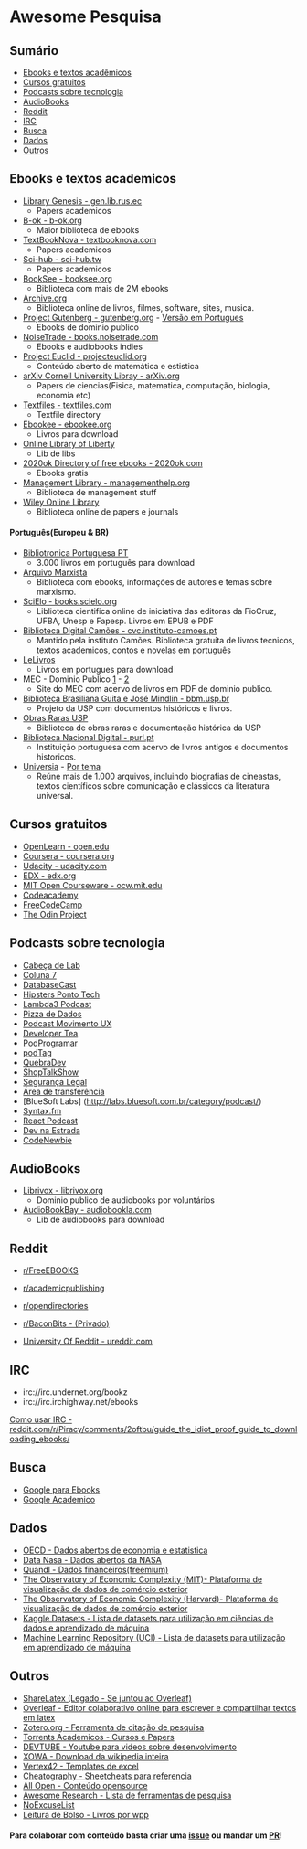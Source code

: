 # Awesome Pesquisa

## Sumário
- [Ebooks e textos acadêmicos](#ebooks-e-textos-academicos)
- [Cursos gratuitos](#cursos-gratuitos)
- [Podcasts sobre tecnologia](#podcasts-sobre-tecnologia)
- [AudioBooks](#audiobooks)
- [Reddit](#reddit)
- [IRC](#irc)
- [Busca](#busca)
- [Dados](#dados)
- [Outros](#outros)

## Ebooks e textos academicos

- [Library Genesis - gen.lib.rus.ec](http://gen.lib.rus.ec)
  - Papers academicos
- [B-ok - b-ok.org](http://b-ok.org/)
  - Maior biblioteca de ebooks
- [TextBookNova - textbooknova.com](http://textbooknova.com)
  - Papers academicos
- [Sci-hub - sci-hub.tw](http://sci-hub.tw/)
  - Papers academicos
- [BookSee - booksee.org](http://en.booksee.org/)
  - Biblioteca com mais de 2M ebooks
- [Archive.org](https://archive.org/)
  - Biblioteca online de livros, filmes, software, sites, musica.
- [Project Gutenberg - gutenberg.org](http://www.gutenberg.org/) - [Versão em Portugues](http://www.gutenberg.org/browse/languages/pt)
  - Ebooks de dominio publico
- [NoiseTrade - books.noisetrade.com](https://books.noisetrade.com/)
  - Ebooks e audiobooks indies
- [Project Euclid - projecteuclid.org](https://www.projecteuclid.org/)
  - Conteúdo aberto de matemática e estistica
- [arXiv Cornell University Libray - arXiv.org](https://arxiv.org/)
  - Papers de ciencias(Fisica, matematica, computação, biologia, economia etc)
- [Textfiles - textfiles.com](http://textfiles.com/directory.html)
  - Textfile directory
- [Ebookee - ebookee.org](http://ebookee.org)
  - Livros para download
- [Online Library of Liberty](http://oll.libertyfund.org/)
  - Lib de libs
- [2020ok Directory of free ebooks - 2020ok.com](http://2020ok.com/)
  - Ebooks gratis
- [Management Library - managementhelp.org](https://managementhelp.org/)
  - Biblioteca de management stuff
- [Wiley Online Library](https://onlinelibrary.wiley.com/)
  - Biblioteca online de papers e journals

#### Português(Europeu & BR)
- [Bibliotronica Portuguesa PT](https://bibliotronicaportuguesa.pt/)
  - 3.000 livros em português para download
- [Arquivo Marxista](https://www.marxists.org/portugues/)
  - Biblioteca com ebooks, informações de autores e temas sobre marxismo.
- [SciElo - books.scielo.org](http://books.scielo.org/)
  - Liblioteca cientifica online de iniciativa das editoras da FioCruz, UFBA, Unesp e Fapesp. Livros em EPUB e PDF
- [Biblioteca Digital Camões - cvc.instituto-camoes.pt](cvc.instituto-camoes.pt)
  - Mantido pela instituto Camões. Biblioteca gratuíta de livros tecnicos, textos academicos, contos e novelas em português
- [LeLivros](http://lelivros.love/)
  - Livros em portugues para download
- MEC - Dominio Publico [1](http://portal.mec.gov.br/dominio-publico) - [2](http://www.dominiopublico.gov.br/pesquisa/PesquisaObraForm.jsp)
  - Site do MEC com acervo de livros em PDF de dominio publico.
- [Biblioteca Brasiliana Guita e José Mindlin - bbm.usp.br](https://www.bbm.usp.br/)
  - Projeto da USP com documentos históricos e livros.
- [Obras Raras USP](http://www.obrasraras.usp.br/)
  - Biblioteca de obras raras e documentação histórica da USP
- [Biblioteca Nacional Digital - purl.pt](http://purl.pt/index/geral/PT/index.html)
  - Instituição portuguesa com acervo de livros antigos e documentos historicos.
- [Universia](http://noticias.universia.com.br/tag/livros-gr%C3%A1tis/) - [Por tema](https://catracalivre.com.br/criatividade/baixe-mais-de-100-livros-academicos/)
  - Reúne mais de 1.000 arquivos, incluindo biografias de cineastas, textos científicos sobre comunicação e clássicos da literatura universal.

## Cursos gratuitos
- [OpenLearn - open.edu](http://www.open.edu/openlearn/free-courses/full-catalogue)
- [Coursera - coursera.org](https://www.coursera.org/?authMode=signup)
- [Udacity - udacity.com](https://br.udacity.com/courses/all)
- [EDX - edx.org](https://www.edx.org/)
- [MIT Open Courseware - ocw.mit.edu](https://ocw.mit.edu/courses/)
- [Codeacademy](https://www.codecademy.com/)
- [FreeCodeCamp](https://www.freecodecamp.org/)
- [The Odin Project](https://www.theodinproject.com/home)

## Podcasts sobre tecnologia
- [Cabeça de Lab](http://www.cabecadelab.com.br)
- [Coluna 7](http://colaboradados.com.br/podcast.html)
- [DatabaseCast](http://databasecast.com.br)
- [Hipsters Ponto Tech](https://hipsters.tech/)
- [Lambda3 Podcast](https://www.lambda3.com.br/lambda3-podcast/)
- [Pizza de Dados](https://pizzadedados.com)
- [Podcast Movimento UX](http://movimentoux.com/)
- [Developer Tea](https://developertea.simplecast.fm/)
- [PodProgramar](https://podprogramar.com.br)
- [podTag](https://podtag.com.br/)
- [QuebraDev](https://quebradev.com.br/)
- [ShopTalkShow](https://shoptalkshow.com/)
- [Segurança Legal](https://www.segurancalegal.com)
- [Área de transferência](https://areadetransferencia.com.br/)
- [BlueSoft Labs] (http://labs.bluesoft.com.br/category/podcast/)
- [Syntax.fm](https://syntax.fm/)
- [React Podcast](https://reactpodcast.simplecast.fm/)
- [Dev na Estrada](https://devnaestrada.com.br/)
- [CodeNewbie](https://www.codenewbie.org/)

## AudioBooks
- [Librivox - librivox.org](https://librivox.org/)
  - Dominio publico de audiobooks por voluntários
- [AudioBookBay - audiobookla.com](http://audiobookla.com/)
  - Lib de audiobooks para download

## Reddit
- [r/FreeEBOOKS](https://www.reddit.com/r/FreeEBOOKS/)
- [r/academicpublishing](https://www.reddit.com/r/academicpublishing/)
- [r/opendirectories](https://www.reddit.com/r/opendirectories/)
- [r/BaconBits - (Privado)](https://www.reddit.com/r/BaconBits/)

- [University Of Reddit - ureddit.com](http://ureddit.com/)

## IRC

- irc://irc.undernet.org/bookz
- irc://irc.irchighway.net/ebooks

[Como usar IRC - reddit.com/r/Piracy/comments/2oftbu/guide_the_idiot_proof_guide_to_downloading_ebooks/](https://www.reddit.com/r/Piracy/comments/2oftbu/guide_the_idiot_proof_guide_to_downloading_ebooks/)

## Busca
- [Google para Ebooks](https://cse.google.com/cse/publicurl?cx=000661023013169144559:a1-kkiboeco)
- [Google Academico](https://scholar.google.com.br/)

## Dados

- [OECD - Dados abertos de economia e estatistica](https://data.oecd.org/)
- [Data Nasa - Dados abertos da NASA](https://data.nasa.gov/browse)
- [Quandl - Dados financeiros(freemium)](https://www.quandl.com/)
- [The Observatory of Economic Complexity (MIT)- Plataforma de visualização de dados de comércio exterior](https://oec.world/pt/)
- [The Observatory of Economic Complexity (Harvard)- Plataforma de visualização de dados de comércio exterior](http://atlas.cid.harvard.edu/)
- [Kaggle Datasets - Lista de datasets para utilização em ciências de dados e aprendizado de máquina](https://www.kaggle.com/datasets)
- [Machine Learning Repository (UCI) - Lista de datasets para utilização em aprendizado de máquina](http://archive.ics.uci.edu/ml/index.php)

## Outros
- [ShareLatex (Legado - Se juntou ao Overleaf)](https://www.sharelatex.com/)
- [Overleaf - Editor colaborativo online para escrever e compartilhar textos em latex](https://pt.overleaf.com/)
- [Zotero.org - Ferramenta de citação de pesquisa](https://www.zotero.org/)
- [Torrents Academicos - Cursos e Papers](http://academictorrents.com/)
- [DEVTUBE - Youtube para videos sobre desenvolvimento](https://dev.tube/)
- [XOWA - Download da wikipedia inteira](http://xowa.org/)
- [Vertex42 - Templates de excel](https://www.vertex42.com/)
- [Cheatography - Sheetcheats para referencia](https://www.cheatography.com/)
- [All Open - Conteúdo opensource](http://allopen.org/)
- [Awesome Research - Lista de ferramentas de pesquisa](https://github.com/emptymalei/awesome-research)
- [NoExcuseList](http://www.noexcuselist.com/)
- [Leitura de Bolso - Livros por wpp](http://leituradebolso.com/)

#### Para colaborar com conteúdo basta criar uma [issue](https://github.com/anabastos/awesome-pesquisa/issues) ou mandar um [PR](https://github.com/anabastos/awesome-pesquisa/pulls)!
